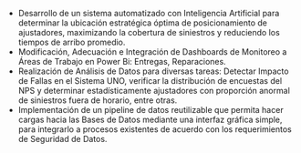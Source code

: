 
- Desarrollo de un sistema automatizado con Inteligencia Artificial para determinar la ubicación estratégica óptima de posicionamiento de ajustadores, maximizando la cobertura de siniestros y reduciendo los tiempos de arribo promedio.
- Modificación, Adecuación e Integración de Dashboards de Monitoreo a Áreas de Trabajo en Power Bi: Entregas, Reparaciones.
- Realización de Análisis de Datos para diversas tareas: Detectar Impacto de Fallas en el Sistema UNO, verificar la distribución de encuestas del NPS y determinar estadísticamente ajustadores con proporción anormal de siniestros fuera de horario, entre otras.
- Implementación de un pipeline de datos reutilizable que permita hacer cargas hacia las Bases de Datos mediante una interfaz gráfica simple, para integrarlo a procesos existentes de acuerdo con los requerimientos de Seguridad de Datos.